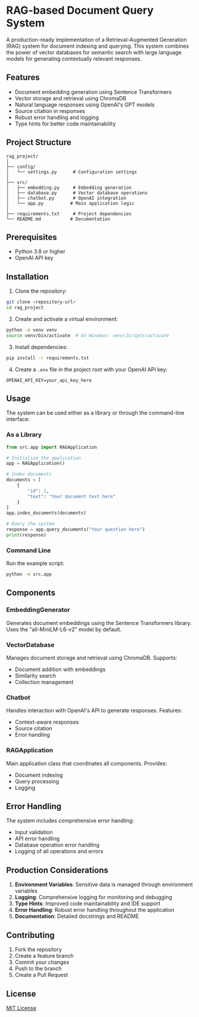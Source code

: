 # RAG-based Document Query System

A production-ready implementation of a Retrieval-Augmented Generation (RAG) system for document indexing and querying. This system combines the power of vector databases for semantic search with large language models for generating contextually relevant responses.

## Features

- Document embedding generation using Sentence Transformers
- Vector storage and retrieval using ChromaDB
- Natural language responses using OpenAI's GPT models
- Source citation in responses
- Robust error handling and logging
- Type hints for better code maintainability

## Project Structure

```
rag_project/
│
├── config/
│   └── settings.py      # Configuration settings
│
├── src/
│   ├── embedding.py     # Embedding generation
│   ├── database.py      # Vector database operations
│   ├── chatbot.py       # OpenAI integration
│   └── app.py          # Main application logic
│
├── requirements.txt     # Project dependencies
└── README.md           # Documentation
```

## Prerequisites

- Python 3.8 or higher
- OpenAI API key

## Installation

1. Clone the repository:
```bash
git clone <repository-url>
cd rag_project
```

2. Create and activate a virtual environment:
```bash
python -m venv venv
source venv/bin/activate  # On Windows: venv\Scripts\activate
```

3. Install dependencies:
```bash
pip install -r requirements.txt
```

4. Create a `.env` file in the project root with your OpenAI API key:
```
OPENAI_API_KEY=your_api_key_here
```

## Usage

The system can be used either as a library or through the command-line interface:

### As a Library

```python
from src.app import RAGApplication

# Initialize the application
app = RAGApplication()

# Index documents
documents = [
    {
        "id": 1,
        "text": "Your document text here"
    }
]
app.index_documents(documents)

# Query the system
response = app.query_documents("Your question here")
print(response)
```

### Command Line

Run the example script:
```bash
python -m src.app
```

## Components

### EmbeddingGenerator

Generates document embeddings using the Sentence Transformers library. Uses the "all-MiniLM-L6-v2" model by default.

### VectorDatabase

Manages document storage and retrieval using ChromaDB. Supports:
- Document addition with embeddings
- Similarity search
- Collection management

### Chatbot

Handles interaction with OpenAI's API to generate responses. Features:
- Context-aware responses
- Source citation
- Error handling

### RAGApplication

Main application class that coordinates all components. Provides:
- Document indexing
- Query processing
- Logging

## Error Handling

The system includes comprehensive error handling:
- Input validation
- API error handling
- Database operation error handling
- Logging of all operations and errors

## Production Considerations

1. **Environment Variables**: Sensitive data is managed through environment variables
2. **Logging**: Comprehensive logging for monitoring and debugging
3. **Type Hints**: Improved code maintainability and IDE support
4. **Error Handling**: Robust error handling throughout the application
5. **Documentation**: Detailed docstrings and README

## Contributing

1. Fork the repository
2. Create a feature branch
3. Commit your changes
4. Push to the branch
5. Create a Pull Request

## License

[MIT License](LICENSE)

